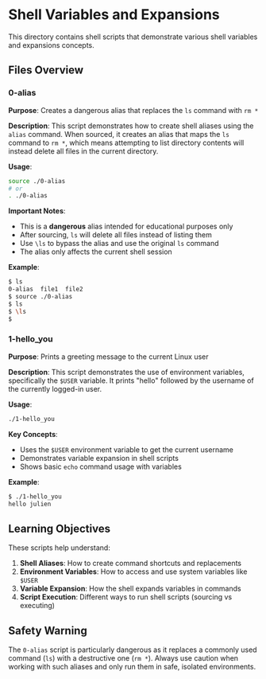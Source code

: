 # Shell Variables and Expansions

This directory contains shell scripts that demonstrate various shell variables and expansions concepts.

## Files Overview

### 0-alias
**Purpose**: Creates a dangerous alias that replaces the `ls` command with `rm *`

**Description**: 
This script demonstrates how to create shell aliases using the `alias` command. When sourced, it creates an alias that maps the `ls` command to `rm *`, which means attempting to list directory contents will instead delete all files in the current directory.

**Usage**:
```bash
source ./0-alias
# or
. ./0-alias
```

**Important Notes**:
- This is a **dangerous** alias intended for educational purposes only
- After sourcing, `ls` will delete all files instead of listing them
- Use `\ls` to bypass the alias and use the original `ls` command
- The alias only affects the current shell session

**Example**:
```bash
$ ls
0-alias  file1  file2
$ source ./0-alias
$ ls
$ \ls
$ 
```

### 1-hello_you
**Purpose**: Prints a greeting message to the current Linux user

**Description**:
This script demonstrates the use of environment variables, specifically the `$USER` variable. It prints "hello" followed by the username of the currently logged-in user.

**Usage**:
```bash
./1-hello_you
```

**Key Concepts**:
- Uses the `$USER` environment variable to get the current username
- Demonstrates variable expansion in shell scripts
- Shows basic `echo` command usage with variables

**Example**:
```bash
$ ./1-hello_you
hello julien
```

## Learning Objectives

These scripts help understand:
1. **Shell Aliases**: How to create command shortcuts and replacements
2. **Environment Variables**: How to access and use system variables like `$USER`
3. **Variable Expansion**: How the shell expands variables in commands
4. **Script Execution**: Different ways to run shell scripts (sourcing vs executing)

## Safety Warning

The `0-alias` script is particularly dangerous as it replaces a commonly used command (`ls`) with a destructive one (`rm *`). Always use caution when working with such aliases and only run them in safe, isolated environments.